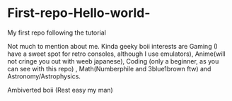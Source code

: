 # First-repo-Hello-world-
My first repo following the tutorial

Not much to mention about me. Kinda geeky boii interests are Gaming (I have a sweet spot for retro consoles, although I use emulators), Anime(will not cringe you out with weeb japanese), Coding (only a beginner, as you can see with this repo) , Math(Numberphile and 3blue1brown ftw) and Astronomy/Astrophysics.

Ambiverted boii (Rest easy my man)
